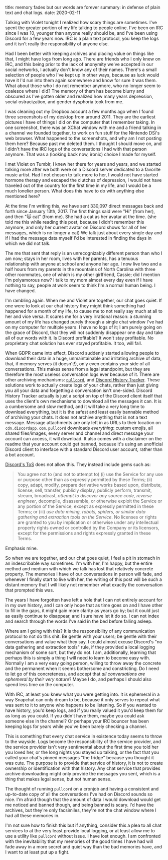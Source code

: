 title: memory fades but our words are forever
summary: in defense of plain text and chat logs.
date: 2020-02-11

Talking with Violet tonight I realized how scary things are sometimes. I've spent the greater
portion of my life talking to people online. I've been on IRC since I was 10, younger than anyone
really should be, and I've been using Discord for a few years now. IRC is a plain text protocol, you
keep the logs and it isn't really the responsibility of anyone else.

Had I been better with keeping archives and placing value on things like that, I might have logs
from long ago. There are friends who I only knew on IRC, and this being prior to the lack of
anonymity we've accepted in our social networks, I actually don't know any of their names. There's a
small selection of people who I've kept up in other ways, because as luck would have it I'd run into
them again somewhere and know for sure it was them. What about those who I do not remember anymore,
who no longer seem to coalesce where I did? The memory of them has become blurry and obscured as
I've gotten older and realized how many years depression, social ostracization, and gender dysphoria
took from me.

I was cleaning out my Dropbox account a few months ago when I found three screenshots of my desktop
from around 2011. They are the earliest pictures I have of things I did on the computer that I
remember taking. In one screenshot, there was an XChat window with me and a friend talking in a
channel we founded together, to work on fun stuff for the Nintendo DSi's web browser. What happened
to the screenshots, and why am I not posting them here? Because past me deleted them. I thought I
should move on, and I didn't have the IRC logs of the conversations I had with that person anymore.
That was a (looking back now, ironic) choice I made for myself.

I met Violet on Tumblr, I knew her there for years and years, and we started talking more after we
both were on a Discord server dedicated to a favorite music artist. Had I not chosen to talk more to
her, I would not have started hormone therapy and escaped the clutches of depression, I would not
have traveled out of the country for the first time in my life, and I would be a much lonelier
person. What does this have to do with anything else mentioned here?

At the time I'm writing this, we have sent 330,097 direct messages back and forth since January 13th,
2017. The first things said were "Hi" (from her), and then "🐱 cat" (from me). She had a cat as her
avatar at the time. (she told me this while reading this post, because I didn't remember this
anymore, and only her current avatar on Discord shows for all of her messages, which is no longer a
cat) We talk just about every single day and if I had the message data myself I'd be interested in
finding the days in which we did not talk.

The me that sent that reply is an unrecognizably different person than who I am now; stays in her
room, lives with her parents, has a tenuous relationship with anyone at school and anyone her age.
I now live two and a half hours from my parents in the mountains of North Carolina with three other
roommates, one of which is my other girlfriend, Cassie; did I mention I'm polyamorous now? I talk
to my mom almost every day even if I have nothing to say, people at work seem to think I'm a normal
human being. I have changed.

I'm rambling again. When me and Violet are together, our chat goes quiet. If one were to look at our
chat history they might think something had happened for a month of my life, to cause me to not
really say much at all to her and vice versa. It scares me for a very irrational reason: a stunning
amount of my life has changed purely through a single chat window I've had on my computer for multiple
years. I have no logs of it; I am purely going on the grace of Discord, that they will not suddenly
disappear one day and take all of our words with it. Is Discord profitable? It won't stay profitable.
No proprietary chat solution has ever stayed profitable. It too, will fall.

[Discord History Tracker]: https://dht.chylex.com

When GDPR came into effect, Discord suddenly started allowing people to download their data in a
huge, unmaintainable and irritating archive of data, that, if memory serves (it doesn't!), only even
contains *your* side of all conversations. This makes sense from a legal standpoint, but they are
therefore the most useless conversation logs ever because of it. There are other archiving
mechanisms: [`pullcord`](https://github.com/tsudoko/pullcord), and [Discord History Tracker].
These solutions work to actually create logs of your chats, rather than just giving you all your
data and forgetting a conversation isn't one-sided. Discord History Tracker actually is just a
script on top of the Discord client itself that uses the client's own mechanisms to download all the
messages it can. It is a cumbersome and slow method, and it will take a very long time to download
everything, but it is the safest and least easily bannable method of archiving your chats. It does
not archive anything that is not a text message. Message attachments are only left in as URLs to
their location on `cdn.discordapp.com`. `pullcord` downloads *everything*: custom emojis, all shared
files/images, every server and channel and direct message your account can access, it will download.
It also comes with a disclaimer on the readme that your account could get banned, because it's using
an unofficial Discord client to interface with a standard Discord user account, rather than a bot
account.

[Discord's ToS](https://discordapp.com/terms) does not allow this.
They instead include gems such as:

> You agree not to (and not to attempt to) (i) use the Service for any use or purpose other than as
> expressly permitted by these Terms; (ii) copy, adapt, modify, prepare derivative works based upon,
> distribute, license, sell, transfer, publicly display, publicly perform, transmit, stream,
> broadcast, *attempt to discover any source code, reverse engineer*, decompile, disassemble, or
> otherwise exploit the Service or any portion of the Service, except as expressly permitted in these
> Terms; or (iii) *use data mining, robots, spiders, or similar data gathering and extraction tools on
> the Service*. No licenses or rights are granted to you by implication or otherwise under any
> intellectual property rights owned or controlled by the Company or its licensors, except for the
> permissions and rights expressly granted in these Terms.

Emphasis mine.

So when we are together, and our chat goes quiet, I feel a pit in stomach in an indescribable way
sometimes. I'm with her, I'm happy, but the entire method and medium with which we talk has lost
that relatively concrete property. The memories I have of our conversations in person will fade, and
whenever I finally start to live with her, the writing of this post will be such a distant memory
that I will likely not remember what exactly the conversation that prompted this was.

The years I have forgotten have left a hole that I can not entirely account for in my own history,
and I can only hope that as time goes on and I have other to fill in the gaps, it might gain more
clarity as years go by; but it could just as easily continue to disappear, and I sure have let it do
so. I can not index and search through the words I've said in the bed before falling asleep.

Where am I going with this? It is the responsibility of any communication protocol to not do this
shit. Be gentle with your users; be gentle with their conversations and value what they say. I could
almost excuse Discord's "no data gathering and extraction tools" rule, if they provided a local
logging mechanism of some sort, but they do not. I am, additionally, learning that perhaps this is
simply a thing I will need to learn to become easy with. Normally I am a very easy going person,
willing to throw away the concrete and the permanent when it seems bothersome and constricting. Do
I need to let go of this concreteness, and accept that _all conversations are ephemeral by their very
nature_? Maybe I do, and perhaps I should also spend less time on the computer.

With IRC, at least you knew what you were getting into. It is ephemeral in a way Snapchat can only
dream to be, because it only serves to repeat what was sent to it to anyone who happens to be
listening. So if you wanted to have history, you'd keep logs, and if you really valued it you'd keep
them for as long as you could. If you didn't have them, maybe you could ask someone else in the
channel? Or perhaps your IRC bouncer has been keeping logs for years while you've been barely
checking a channel.

This is something that every chat service in existence today seems to throw to the wayside. Logs
become the responsibility of the service provider, and the service provider isn't very sentimental
about the first time you told her you loved her, or the long nights you stayed up talking, or the
fact that you called your chat's pinned messages "the fridge" because you thought it was cute. The
purpose is to provide that service of history, it is not to create ownership or identification with
that history. Any chat service that provides archive downloading might only provide the messages you
sent, which is a thing that makes legal sense, but not human sense.

The thought of running `pullcord` on a cronjob and having a consistent and up-to-date copy of all
the conversations I've had on Discord sounds so nice. I'm afraid though that the amount of data I
would download would get me noticed and banned though, and being banned is scary. I'd have the
archives, but they're only facsimiles, they're not the chat window where I had all these memories
in.

I'm not sure how to finish this but if anything, consider this a plea to all chat services to
at the very least provide local logging, or at least allow me to use a utility like `pullcord`
without issue. I have lost enough. I am confronted with the inevitability that my memories of the
good times I have had will fade away in a more secret and quiet way than the bad memories have, and
I want to at least put up a fight.
